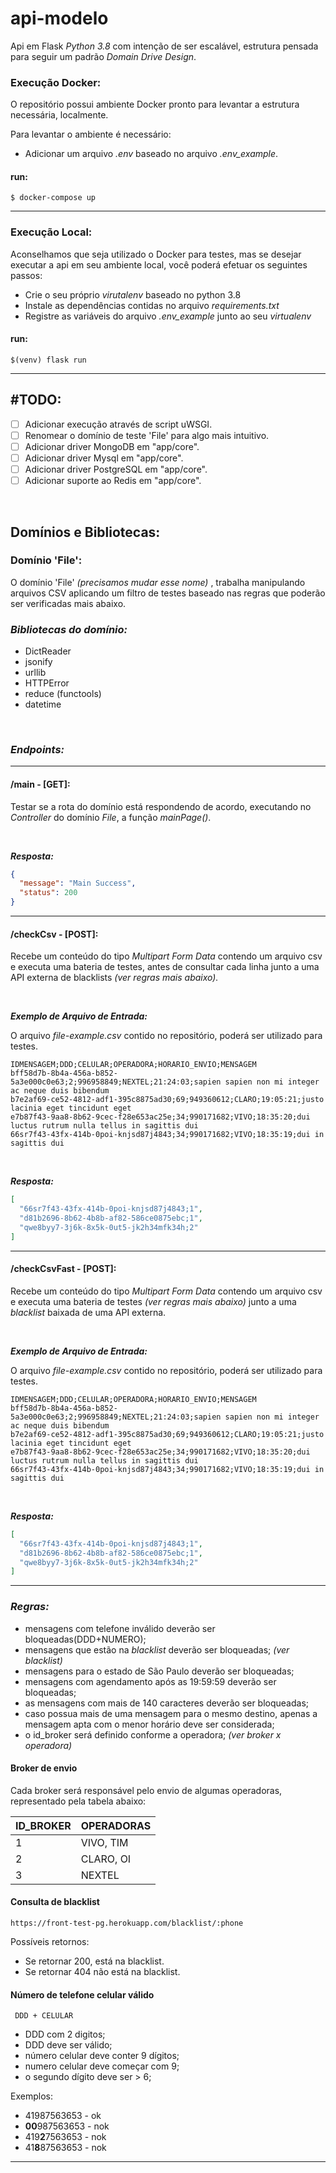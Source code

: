 # api-modelo
Api em Flask *Python 3.8* com intenção de ser escalável, estrutura pensada para seguir um padrão *Domain Drive Design*.

### Execução Docker:
O repositório possui ambiente Docker pronto para levantar a estrutura necessária, localmente. 

Para levantar o ambiente é necessário:
- Adicionar um arquivo *.env* baseado no arquivo *.env_example*.

#### run:
`$ docker-compose up`

---

### Execução Local:
Aconselhamos que seja utilizado o Docker para testes, mas se desejar executar a api em seu ambiente local, você poderá efetuar os seguintes passos:
- Crie o seu próprio *virutalenv* baseado no python 3.8
- Instale as dependências contidas no arquivo *requirements.txt*
- Registre as variáveis do arquivo *.env_example* junto ao seu *virtualenv*

#### run:
`$(venv) flask run`

---

## #TODO:
- [ ] Adicionar execução através de script uWSGI.
- [ ] Renomear o domínio de teste 'File' para algo mais intuitivo.
- [ ] Adicionar driver MongoDB em "app/core".
- [ ] Adicionar driver Mysql em "app/core".
- [ ] Adicionar driver PostgreSQL em "app/core".
- [ ] Adicionar suporte ao Redis em "app/core".

<br>

## Domínios e Bibliotecas:

### Domínio 'File':
O domínio 'File' *(precisamos mudar esse nome)* ,  trabalha manipulando arquivos CSV aplicando um filtro de testes baseado nas regras que poderão ser verificadas mais abaixo.

### *Bibliotecas do domínio:*
- DictReader
- jsonify
- urllib
- HTTPError
- reduce (functools)
- datetime

<br>

### *Endpoints:*

---

#### /main - [GET]:
Testar se a rota do domínio está respondendo de acordo, executando no *Controller* do domínio *File*, a função *mainPage()*.

<br>

***Resposta:***
```json
{
  "message": "Main Success",
  "status": 200
}
```

---

#### /checkCsv - [POST]:
Recebe um conteúdo do tipo *Multipart Form Data*  contendo um arquivo csv e executa uma bateria de testes, antes de consultar cada linha junto a uma API externa de blacklists *(ver regras mais abaixo).*

<br>

***Exemplo de Arquivo de Entrada:***

O arquivo *file-example.csv* contido no repositório, poderá ser utilizado para testes.

```csv
IDMENSAGEM;DDD;CELULAR;OPERADORA;HORARIO_ENVIO;MENSAGEM
bff58d7b-8b4a-456a-b852-5a3e000c0e63;2;996958849;NEXTEL;21:24:03;sapien sapien non mi integer ac neque duis bibendum
b7e2af69-ce52-4812-adf1-395c8875ad30;69;949360612;CLARO;19:05:21;justo lacinia eget tincidunt eget
e7b87f43-9aa8-8b62-9cec-f28e653ac25e;34;990171682;VIVO;18:35:20;dui luctus rutrum nulla tellus in sagittis dui
66sr7f43-43fx-414b-0poi-knjsd87j4843;34;990171682;VIVO;18:35:19;dui in sagittis dui
```

<br>

***Resposta:***
```json
[
  "66sr7f43-43fx-414b-0poi-knjsd87j4843;1",
  "d81b2696-8b62-4b8b-af82-586ce0875ebc;1",
  "qwe8byy7-3j6k-8x5k-0ut5-jk2h34mfk34h;2"
]
```

---

#### /checkCsvFast - [POST]:
Recebe um conteúdo do tipo *Multipart Form Data*  contendo um arquivo csv e executa uma bateria de testes *(ver regras mais abaixo)* junto a uma *blacklist*  baixada de uma API externa.

<br>

***Exemplo de Arquivo de Entrada:***

O arquivo *file-example.csv* contido no repositório, poderá ser utilizado para testes.

```csv
IDMENSAGEM;DDD;CELULAR;OPERADORA;HORARIO_ENVIO;MENSAGEM
bff58d7b-8b4a-456a-b852-5a3e000c0e63;2;996958849;NEXTEL;21:24:03;sapien sapien non mi integer ac neque duis bibendum
b7e2af69-ce52-4812-adf1-395c8875ad30;69;949360612;CLARO;19:05:21;justo lacinia eget tincidunt eget
e7b87f43-9aa8-8b62-9cec-f28e653ac25e;34;990171682;VIVO;18:35:20;dui luctus rutrum nulla tellus in sagittis dui
66sr7f43-43fx-414b-0poi-knjsd87j4843;34;990171682;VIVO;18:35:19;dui in sagittis dui
```

<br>

***Resposta:***
```json
[
  "66sr7f43-43fx-414b-0poi-knjsd87j4843;1",
  "d81b2696-8b62-4b8b-af82-586ce0875ebc;1",
  "qwe8byy7-3j6k-8x5k-0ut5-jk2h34mfk34h;2"
]
```

---

### *Regras:*

* mensagens com telefone inválido deverão ser bloqueadas(DDD+NUMERO);
* mensagens que estão na _blacklist_ deverão ser bloqueadas; _(ver blacklist)_
* mensagens para o estado de São Paulo deverão ser bloqueadas;
* mensagens com agendamento após as 19:59:59 deverão ser bloqueadas;
* as mensagens com mais de 140 caracteres deverão ser bloqueadas;
* caso possua mais de uma mensagem para o mesmo destino, apenas a mensagem apta com o menor horário deve ser considerada;
* o id_broker será definido conforme a operadora; _(ver broker x operadora)_

#### Broker de envio

Cada broker será responsável pelo envio de algumas operadoras, representado pela tabela abaixo:

| ID_BROKER | OPERADORAS |
|-----------|------------|
|   1       |  VIVO, TIM |
|   2       |  CLARO, OI |
|   3       |  NEXTEL    |

#### Consulta de blacklist

```
https://front-test-pg.herokuapp.com/blacklist/:phone
```
Possíveis retornos:
* Se retornar 200, está na blacklist.
* Se retornar 404 não está na blacklist.

#### Número de telefone celular válido

```
 DDD + CELULAR
```
* DDD com 2 digitos;
* DDD deve ser válido;
* número celular deve conter 9 dígitos;
* numero celular deve começar com 9;
* o segundo dígito deve ser > 6;

Exemplos:

* 41987563653 - ok
* **00**987563653 - nok
* 419**2**7563653 - nok
* 41**8**87563653 - nok

---
